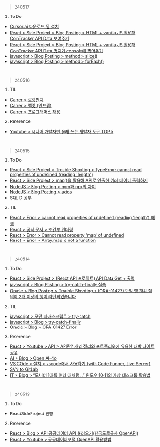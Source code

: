 > 240517
1. To Do
- [Cursor.ai 다운로드 및 설치](https://cursor.sh/)
- [React > Side Project > Blog Posting > HTML + vanilla JS 활용해 CoinTracker API Data 보여주기](https://velog.io/@irish/ReactJS-API-Project-HTML-vanilla-JS-CoinTracker-API-Data)
- [React > Side Project > Blog Posting > HTML + vanilla JS 활용해 CoinTracker API Data 멋지게 console에 찍어주기](https://velog.io/@irish/ReactJS-API-Project-HTML-vanilla-JS-CoinTracker-API-Data-console)
- [javascript > Blog Posting > method > slice()]()
- [javascript > Blog Posting > method > forEach()]()
<br>

> 240516
1. TIL
- [Carrer > 로켓펀치](https://www.rocketpunch.com/)
- [Carrer > 랠릿 (인프랩)](https://www.rallit.com/)
- [Carrer > 프로그래머스 채용](https://career.programmers.co.kr/)
2. Reference
- [Youtube > 시니어 개발자만 몰래 쓰는 개발자 도구 TOP 5](https://www.youtube.com/watch?v=XvgoAPvFWig)
<br>

> 240515
1. To Do
- [React > Side Project > Trouble Shooting > TypeError: cannot read properties of undefined (reading 'length')](https://velog.io/@irish/ReactJS-API-Project-Trouble-Shooting-TypeError-cannot-read-properties-of-undefined-reading-length)
- [React > Side Project > map()을 활용해 API로 인출한 여러 데이터 출력하기](https://velog.io/@irish/ReactJS-API-Project-map-fetchData-and-ShowWeb)
- [NodeJS > Blog Posting > npm과 npx의 차이](https://velog.io/@irish/NodeJS-npm-npx)
- [NodeJS > Blog Posting > axios](https://velog.io/@irish/NodeJS-axios)
- SQL D 공부
2. TIL
- [React > Error > cannot read properties of undefined (reading 'length') 해결](https://jellajellaangela.tistory.com/44)
- [React > 공식 문서 > 조건부 렌더링](https://ko.legacy.reactjs.org/docs/conditional-rendering.html)
- [React > Error > Cannot read property 'map' of undefined](https://devbirdfeet.tistory.com/47)
- [React > Error > Array.map is not a function](https://devbirdfeet.tistory.com/48?category=828965)
<br>

> 240514
1. To Do
- [React > Side Project > (React API 프로젝트) API Data Get + 출력](https://velog.io/@irish/ReactJS-API-Project-Fetch-API-Data)
- [javascript > Blog Posting > try-catch-finally 실습](https://velog.io/@irish/JS-try-catch-finally)
- [Oracle > Blog Posting > Trouble Shooting > (ORA-01427) 단일 행 하위 질의에 2개 이상의 행이 리턴되었습니다](https://velog.io/@irish/Oracle-Trouble-Shooting-ORA-01427)
2. TIL
- [javascript > 모던 자바스크립트 > try-catch](https://ko.javascript.info/try-catch)
- [javascript > Blog > try-catch-finally](https://lucymarmitchell.medium.com/using-then-catch-finally-to-handle-errors-in-javascript-promises-6de92bce3afc)
- [Oracle > Blog > ORA-01427 Error](https://wakestand.tistory.com/231)
3. Reference
- [React > Youtube > API > API란? 개념 정리와 포트폴리오에 유용한 대박 사이트 공유](https://www.youtube.com/watch?v=ogT267HvNuQ)
- [AI > Blog > Open AI-4o](https://m.clien.net/service/board/park/18724512)
- [VS COde > 설치 > vscode에서 사용하기 (with Code Runner, Live Server)](https://velog.io/@realzu/JavaScript-vscode%EC%97%90%EC%84%9C-%EC%82%AC%EC%9A%A9%ED%95%98%EA%B8%B0-with-Code-Runner-Live-Server)
- [SVN to GitLab](https://velog.io/@realzu/JavaScript-vscode%EC%97%90%EC%84%9C-%EC%82%AC%EC%9A%A9%ED%95%98%EA%B8%B0-with-Code-Runner-Live-Server)
- [IT > Blog > “모니터 1대를 여러 대처럼…” 윈도우 10·11의 가상 데스크톱 활용법](https://www.itworld.co.kr/news/297253)
<br>

> 240513
1. To Do
- ReactSideProject 진행
2. Reference
- [React > Blog > API 공공데이터 API 불러오기(한국도로공사 OpenAPI)](https://operstu1.tistory.com/140)
- [React > Youtube > 공공데이터포털 OpenAPI 활용방법](https://www.youtube.com/watch?v=pe5-RQb-OPI)
